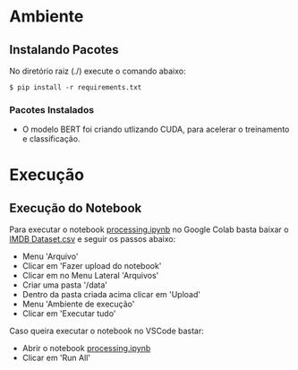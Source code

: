 # Ambiente 

## Instalando Pacotes

No diretório raiz (./) execute o comando abaixo:

```
$ pip install -r requirements.txt
```

### Pacotes Instalados

* O modelo BERT foi criando utlizando CUDA, para acelerar o treinamento e classificação. 

# Execução

## Execução do Notebook

Para executar o notebook [processing.ipynb](https://github.com/charlesluizmendes/Classifier/blob/main/processing.ipynb) no Google Colab basta baixar o [IMDB Dataset.csv](https://github.com/charlesluizmendes/Classifier/blob/main/data/IMDB%20Dataset.csv) e seguir os passos abaixo:

- Menu 'Arquivo'
- Clicar em 'Fazer upload do notebook'
- Clicar em no Menu Lateral 'Arquivos'
- Criar uma pasta '/data'
- Dentro da pasta criada acima clicar em 'Upload'
- Menu 'Ambiente de execução'
- Clicar em 'Executar tudo'

Caso queira executar o notebook no VSCode bastar:

- Abrir o notebook [processing.ipynb](https://github.com/charlesluizmendes/Classifier/blob/main/processing.ipynb)
- Clicar em 'Run All'